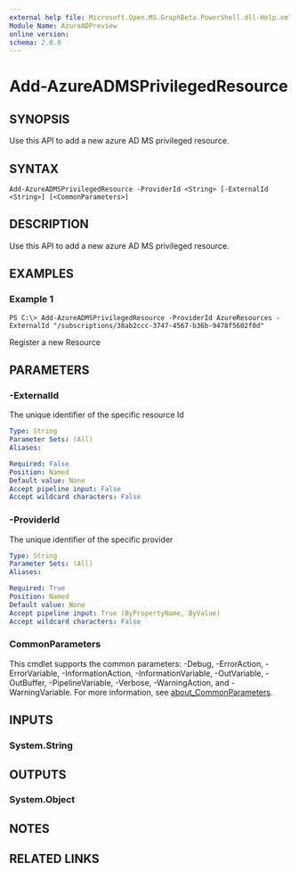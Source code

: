 ```yaml
---
external help file: Microsoft.Open.MS.GraphBeta.PowerShell.dll-Help.xml
Module Name: AzureADPreview
online version:
schema: 2.0.0
---
```


# Add-AzureADMSPrivilegedResource

## SYNOPSIS
Use this API to add a new azure AD MS privileged resource.

## SYNTAX

```
Add-AzureADMSPrivilegedResource -ProviderId <String> [-ExternalId <String>] [<CommonParameters>]
```

## DESCRIPTION
Use this API to add a new azure AD MS privileged resource.

## EXAMPLES

### Example 1
```
PS C:\> Add-AzureADMSPrivilegedResource -ProviderId AzureResources -ExternalId "/subscriptions/38ab2ccc-3747-4567-b36b-9478f5602f0d"
```

Register a new Resource

## PARAMETERS

### -ExternalId
The unique identifier of the specific resource Id

```yaml
Type: String
Parameter Sets: (All)
Aliases:

Required: False
Position: Named
Default value: None
Accept pipeline input: False
Accept wildcard characters: False
```

### -ProviderId
The unique identifier of the specific provider

```yaml
Type: String
Parameter Sets: (All)
Aliases:

Required: True
Position: Named
Default value: None
Accept pipeline input: True (ByPropertyName, ByValue)
Accept wildcard characters: False
```

### CommonParameters
This cmdlet supports the common parameters: -Debug, -ErrorAction, -ErrorVariable, -InformationAction, -InformationVariable, -OutVariable, -OutBuffer, -PipelineVariable, -Verbose, -WarningAction, and -WarningVariable. For more information, see [about_CommonParameters](http://go.microsoft.com/fwlink/?LinkID=113216).

## INPUTS

### System.String
## OUTPUTS

### System.Object
## NOTES

## RELATED LINKS
